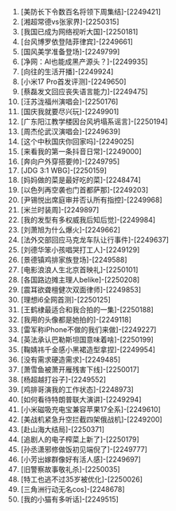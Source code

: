 
1. [美防长下令数百名将领下周集结]-[2249421]
1. [湘超常德vs张家界]-[2250315]
1. [我国已成为网络视听大国]-[2250181]
1. [台风博罗依登陆菲律宾]-[2249661]
1. [国风美学准备登场]-[2249799]
1. [净网：AI也能成黑产源头？]-[2249935]
1. [向往的生活开播]-[2249924]
1. [小米17 Pro首发评测]-[2249650]
1. [蔡磊发文回应丧失语言能力]-[2249475]
1. [汪苏泷福州演唱会]-[2250176]
1. [国庆我就要尽兴玩]-[2249901]
1. [广东阳江教学楼因台风坍塌系谣言]-[2250194]
1. [周杰伦武汉演唱会]-[2249639]
1. [这个中秋国庆你回家吗]-[2249025]
1. [来看我的第一条抖音日常]-[2249000]
1. [奔向户外穿搭要帅]-[2249795]
1. [JDG 3:1 WBG]-[2250159]
1. [妈妈做的菜是最好吃的菜]-[2248474]
1. [以色列再空袭也门首都萨那]-[2249203]
1. [尹锡悦出席庭审并否认所有指控]-[2249968]
1. [米兰时装周]-[2249897]
1. [我的发型有多权威我后知后觉]-[2249984]
1. [刘萧旭为什么爆火]-[2249662]
1. [法外交部回应马克龙车队让行事件]-[2249637]
1. [刘德华笨小孩唱哭打工人]-[2249129]
1. [景德镇鸡排家族登场]-[2249588]
1. [电影浪浪人生北京首映礼]-[2250101]
1. [各国路边摊主理人belike]-[2250208]
1. [震耳欲聋檀健次双面律师]-[2249853]
1. [理想i6全网首测]-[2250125]
1. [王鹤棣最适合和我合拍的一集]-[2250188]
1. [我用的头像都是她拍的]-[2249118]
1. [雷军称iPhone不做的我们来做]-[2249227]
1. [英法承认巴勒斯坦国意味着啥]-[2250199]
1. [鞠婧祎千金感小黑裙造型拿捏]-[2249954]
1. [没有需求硬造需求]-[2249485]
1. [萧雪鱼被萧开雁残害下线]-[2250017]
1. [杨超越打谷子]-[2249552]
1. [鸡排哥演我的工作状态]-[2248973]
1. [如何看待特朗普联大演讲]-[2249294]
1. [小米磁吸充电宝兼容苹果17全系]-[2249610]
1. [美战机紧急升空拦截四架俄战机]-[2249200]
1. [赴山海大结局]-[2250371]
1. [追剧人的电子榨菜上新了]-[2250179]
1. [孙丞潇邪修做饭初见端倪了]-[2249777]
1. [小芳出嫁群像好有活人感]-[2249697]
1. [旧警察故事敬礼杀]-[2250035]
1. [特工也逃不过35岁被优化]-[2250026]
1. [三角洲行动无名cos]-[2248678]
1. [我的小猫有多听话]-[2249515]